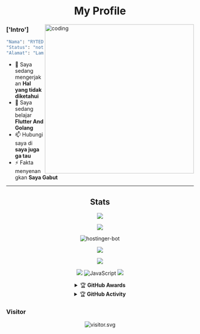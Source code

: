 <h1 align="center">My Profile</h1>
<img align="right" alt="coding" width="400" src="https://cdn.dribbble.com/users/1162077/screenshots/5403918/media/d5dccb5d5818cba2c8fa0cb15fb578b3.gif" />
 
 
### ['Intro']
```bash
"Nama": "RYTED",
"Status": "not known",
"Alamat": "Lampung, Indonesia"
```
- 🔭 Saya sedang mengerjakan **Hal yang tidak diketahui**
- 🌱 Saya sedang belajar **Flutter And Golang**
- 📫 Hubungi saya di **saya juga ga tau**
- ⚡ Fakta menyenangkan **Saya Gabut**

<div align="center">

                                                    

-----

## Stats
![](https://github-profile-summary-cards.vercel.app/api/cards/profile-details?username=hostinger-bot&theme=monokai)
<p align="center"><a href="https://github.com/ryted"><img src="https://github-readme-stats.vercel.app/api?username=hostinger-bot&show_icons=true&theme=radical"></a></p>
<p><img align="center" src="https://github-readme-streak-stats.herokuapp.com/?user=hostinger-bot&theme=dark" alt="hostinger-bot" /></p>
<p align="center"><a href="https://github.com/hostinger-bot"><img src="https://github-readme-stats.vercel.app/api/top-langs/?username=hostinger-bot&theme=radical&layout=compact"></a></p> 
<img src="https://github-readme-stats.vercel.app/api/top-langs/?username=hostinger-bot&theme=vue">


<p align="center">
    <img src="https://img.shields.io/badge/OS-Windows-blue?&logo=Windows" />
    <img alt="JavaScript" src="https://img.shields.io/badge/javascript%20-%23323330.svg?&style=for-the-badge&logo=javascript&logoColor=%23F7DF1E"/>
    <img src="https://img.shields.io/badge/Text%20Editor-Visual%20Studio%20Code-blue?&logo=visual%20studio%20code&logoColor=blue" />
</hal>
<details>
    <summary>&#127942 <b>GitHub Awards</b></summary><br/>

![Github Trophy](https://github-profile-trophy.vercel.app/?username=hostinger-bot)

</details>

<details>
    <summary>&#127942 <b>GitHub Activity</b></summary><br/>

![Metrics](https://metrics.lecoq.io/hostinger-bot?)
</details> 


<h3 align="left">Visitor</h3>
<p align="center">
<img src="https://count.caliphdev.my.id/get/@hotinger-bot?theme=rule34" alt="visitor.svg">
</p>
